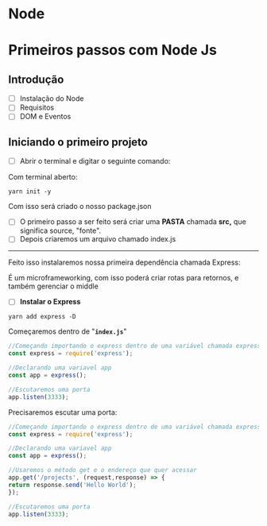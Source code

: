# Node

# Primeiros passos com Node Js

## Introdução

- [ ]  Instalação do Node
- [ ]  Requisitos
- [ ]  DOM e Eventos

## Iniciando o primeiro projeto

- [ ]  Abrir o terminal e digitar o seguinte comando:

Com terminal aberto:

```
yarn init -y
```

Com isso será criado o nosso package.json

- [ ]  O primeiro passo a ser feito será criar uma **PASTA** chamada **src,** que significa source, "fonte".
- [ ]  Depois criaremos um arquivo chamado index.js

---

Feito isso instalaremos nossa primeira dependência chamada Express:

É um microframeworking, com isso poderá criar rotas para retornos, e também gerenciar o middle

- [ ]  **Instalar o Express**

```
yarn add express -D
```

Começaremos dentro de "**`index.js`**"

```jsx
//Começando importando o express dentro de uma variável chamada express
const express = require('express');

//Declarando uma variavel app
const app = express();

//Escutaremos uma porta
app.listen(3333);
```

Precisaremos escutar uma porta:
```jsx
//Começando importando o express dentro de uma variável chamada express
const express = require('express');

//Declarando uma variavel app
const app = express();

//Usaremos o método get e o endereço que quer acessar
app.get('/projects', (request,response) => {
return response.send('Hello World');
});

//Escutaremos uma porta
app.listen(3333);
```
